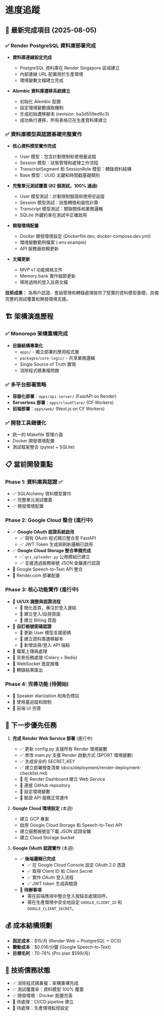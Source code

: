 # 進度追蹤

## 🎯 最新完成項目 (2025-08-05)

### ✅ Render PostgreSQL 資料庫部署完成
- **資料庫連線設定完成**
  - PostgreSQL 資料庫在 Render Singapore 區域建立
  - 內部連線 URL 配置用於生產環境
  - 環境變數文檔建立完成

- **Alembic 資料庫遷移系統建立**
  - 初始化 Alembic 配置
  - 設定環境變數讀取機制
  - 生成初始遷移腳本 (revision: ba3d559ed6c3)
  - 成功執行遷移，所有表格已在生產資料庫建立

### ✅ 資料庫模型與認證基礎完整實作
- **核心資料模型實作完成**
  - User 模型：包含計劃限制和使用量追蹤
  - Session 模型：狀態管理和處理工作流程
  - TranscriptSegment 和 SessionRole 模型：轉錄資料結構
  - Base 模型：UUID 主鍵和時間戳基礎類別

- **完整單元測試覆蓋 (82 個測試，100% 通過)**
  - User 模型測試：計劃限制驗證和使用량追蹤
  - Session 模型測試：狀態轉換和屬性計算
  - Transcript 模型測試：關聯關係和業務邏輯
  - SQLite 外鍵約束在測試中正確啟用

- **開發環境配置**
  - Docker 開發環境設定 (Dockerfile.dev, docker-compose.dev.yml)
  - 環境變數範例檔案 (.env.example)
  - API 服務器依賴更新

- **文檔更新**
  - MVP v1 功能規格文件
  - Memory bank 實作細節更新
  - 移除過時的登入註冊文檔

**技術成果：** 為用戶認證、會話管理和轉錄處理提供了堅實的資料模型基礎，具備完整的測試覆蓋和開發環境支援。

## 🏗️ 架構演進歷程

### ✅ Monorepo 架構重構完成
- **目錄結構專業化**
  - `apps/` - 獨立部署的應用程式層
  - `packages/core-logic/` - 共享業務邏輯
  - Single Source of Truth 實現
  - 消除程式碼重複問題

### ✅ 多平台部署策略
- **容器化部署**：`apps/api-server/` (FastAPI on Render)
- **Serverless 部署**：`apps/cloudflare/` (CF Workers)
- **前端部署**：`apps/web/` (Next.js on CF Workers)

### ✅ 開發工具鏈優化
- 統一的 Makefile 管理介面
- Docker 開發環境配置
- 測試框架整合 (pytest + SQLite)

## 📋 當前開發重點

### Phase 1: 資料庫與認證 ✅
- ✅ SQLAlchemy 資料模型實作
- ✅ 完整單元測試覆蓋
- ✅ 開發環境配置

### Phase 2: Google Cloud 整合 (進行中)
- ✅ **Google OAuth 認證系統啟用**
  - ✅ 現有 OAuth 程式碼已整合至 FastAPI
  - ✅ JWT Token 生成與刷新邏輯已啟用
- ✅ **Google Cloud Storage 整合準備完成**
  - ✅ `gcs_uploader.py` 公用模組已建立
  - ✅ 支援透過服務帳號 JSON 金鑰進行認證
- 🔄 Google Speech-to-Text API 整合
- 🔄 Render.com 部署配置

### Phase 3: 核心功能實作 (進行中)
- 🔄 **UI/UX 調整與認證流程**
  - 🔄 簡化首頁，專注於登入連結
  - 🔄 建立登入/註冊頁面
  - 🔄 建立 Billing 頁面
- 🔄 **自訂帳號密碼認證**
  - 🔄 更新 User 模型支援密碼
  - 🔄 建立資料庫遷移腳本
  - 🔄 新增註冊/登入 API 端點
- 📝 檔案上傳與處理
- 📝 背景任務處理 (Celery + Redis)
- 📝 WebSocket 進度推播
- 📝 轉錄結果匯出

### Phase 4: 完善功能 (待開始)
- 📝 Speaker diarization 和角色標註
- 📝 使用量追蹤和限制
- 📝 前端 UI 完善

## 🎯 下一步優先任務

1. **完成 Render Web Service 部署** (進行中)
   - ✅ 更新 config.py 支援所有 Render 環境變數
   - ✅ 修改 main.py 支援 Render 啟動方式 ($PORT 環境變數)
   - ✅ 生成安全的 SECRET_KEY
   - ✅ 建立部署檢查清單 (docs/deployment/render-deployment-checklist.md)
   - 🔄 在 Render Dashboard 建立 Web Service
   - 🔄 連接 GitHub repository
   - 🔄 設定環境變數
   - 🔄 驗證 API 服務正常運作

2. **Google Cloud 環境設定** (本週)
   - 建立 GCP 專案
   - 啟用 Google Cloud Storage 和 Speech-to-Text API
   - 建立服務帳號並下載 JSON 認證金鑰
   - 建立 Cloud Storage bucket

3. **Google OAuth 認證實作** (本週)
   - ✅ **後端邏輯已完成**
     - ✅ 在 Google Cloud Console 設定 OAuth 2.0 憑證
     - ✅ 取得 Client ID 和 Client Secret
     - ✅ 實作 OAuth 登入流程
     - ✅ JWT token 生成與驗證
   - 🔄 **待辦事項**
     - 需在前端應用中整合登入按鈕並處理回呼。
     - 需在生產環境中安全地設定 `GOOGLE_CLIENT_ID` 和 `GOOGLE_CLIENT_SECRET`。

## 💰 成本結構規劃

- **固定成本**：$15/月 (Render Web + PostgreSQL + GCS)
- **變動成本**：$0.016/分鐘 (Google Speech-to-Text)
- **目標毛利**：70-78% (Pro plan $599/月)

## 🔧 技術債務狀態

- ✅ 消除程式碼重複：架構重構完成
- ✅ 測試覆蓋率：資料模型 100% 覆蓋
- ✅ 開發環境：Docker 配置完善
- 📝 待處理：CI/CD pipeline 建立
- 📝 待處理：生產環境監控設定
